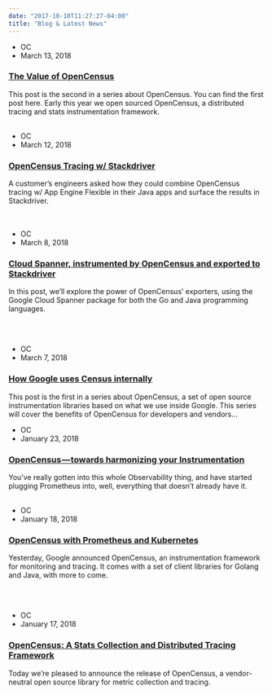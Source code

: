 ```yaml
---
date: "2017-10-10T11:27:27-04:00"
title: "Blog & Latest News"
---
```



<!-- BLOG CONTENT ROW 1 START -->
<div class="blog-c">
    <!-- BLOG ITEM 1 -->
    <div class="col-md-4">
        <div class="blog-item">
            <div class="post-meta">
                <ul>
                    <li>
                        <i class="fa fa-tags"></i>
                        <span>OC</span>
                    </li>
                    <li>
                        <i class="fa fa-calendar-o"></i>
                        <span>March 13, 2018</span>
                    </li>
                </ul>
            </div>
            <div class="post-title">
                <a href="https://medium.com/@orijtech/cloud-spanner-instrumented-by-opencensus-and-exported-to-stackdriver-6ed61ed6ab4e">
                    <h3>The Value of OpenCensus</h3>
                </a>
            </div>
            <div class="post-content">
                <p>
                    This post is the second in a series about OpenCensus. You can find the first post here. Early this year we open sourced OpenCensus, a distributed tracing and stats instrumentation framework.<br><br>
                </p>
            </div>
        </div>
    </div>
    <!-- BLOG ITEM 2 -->
    <div class="col-md-4">
        <div class="blog-item">
            <div class="post-meta">
                <ul>
                    <li>
                        <i class="fa fa-tags"></i>
                        <span>OC</span>
                    </li>
                    <li>
                        <i class="fa fa-calendar-o"></i>
                        <span>March 12, 2018</span>
                    </li>
                </ul>
            </div>
            <div class="post-title">
                <a href="https://medium.com/@DazWilkin/opencensus-tracing-w-stackdriver-a079fae52499">
                    <h3>OpenCensus Tracing w/ Stackdriver</h3>
                </a>
            </div>
            <div class="post-content">
                <p>
                    A customer’s engineers asked how they could combine OpenCensus tracing w/ App Engine Flexible in their Java apps and surface the results in Stackdriver.<br><br><br>
                </p>
            </div>
        </div>
    </div> 
    <!-- BLOG ITEM 3 -->
    <div class="col-md-4">
        <div class="blog-item">
            <div class="post-meta">
                <ul>
                    <li>
                        <i class="fa fa-tags"></i>
                        <span>OC</span>
                    </li>
                    <li>
                        <i class="fa fa-calendar-o"></i>
                        <span>March 8, 2018</span>
                    </li>
                </ul>
            </div>
            <div class="post-title">
                <a href="https://medium.com/@orijtech/cloud-spanner-instrumented-by-opencensus-and-exported-to-stackdriver-6ed61ed6ab4e">
                    <h3>Cloud Spanner, instrumented by OpenCensus and exported to Stackdriver</h3>
                </a>
            </div>
            <div class="post-content">
                <p>
                    In this post, we’ll explore the power of OpenCensus’ exporters, using the Google Cloud Spanner package for both the Go and Java programming languages.<br>
                </p>
            </div>
        </div>
    </div>
</div>
<!-- BLOG CONTENT ROW 1 END -->
</div> <!-- ROW END -->
<br><br>
<!-- BLOG ROW 2 START -->
<div class="row">
    <!-- BLOG CONTENT ROW 2 START -->
    <!-- BLOG ITEM 1 -->
    <div class="col-md-4">
        <div class="blog-item">
            <div class="post-meta">
                <ul>
                    <li>
                        <i class="fa fa-tags"></i>
                        <span>OC</span>
                    </li>
                    <li>
                        <i class="fa fa-calendar-o"></i>
                        <span>March 7, 2018</span>
                    </li>
                </ul>
            </div>
            <div class="post-title">
                <a href="https://opensource.googleblog.com/2018/03/how-google-uses-opencensus-internally.html">
                    <h3>How Google uses Census internally</h3>
                </a>
            </div>
            <div class="post-content">
                <p>
                    This post is the first in a series about OpenCensus, a set of open source instrumentation libraries based on what we use inside Google. This series will cover the benefits of OpenCensus for developers and vendors...<br>
                </p>
            </div>
        </div>
    </div> 
    <!-- BLOG ITEM 2 -->
    <div class="col-md-4">
        <div class="blog-item">
            <div class="post-meta">
                <ul>
                    <li>
                        <i class="fa fa-tags"></i>
                        <span>OC</span>
                    </li>
                    <li>
                        <i class="fa fa-calendar-o"></i>
                        <span>January 23, 2018</span>
                    </li>
                </ul>
            </div>
            <div class="post-title">
                <a href="http://dieswaytoofast.blogspot.com/2018/01/opencensustowards-harmonizing-your.html">
                    <h3>OpenCensus — towards harmonizing your Instrumentation</h3>
                </a>
            </div>
            <div class="post-content">
                <p>
                You’ve really gotten into this whole Observability thing, and have started plugging Prometheus into, well, everything that doesn’t already have it.<br><br>
                </p>
            </div>
        </div>
    </div>
    <!-- BLOG ITEM 3 -->
    <div class="col-md-4">
            <div class="blog-item">
                <div class="post-meta">
                    <ul>
                        <li>
                            <i class="fa fa-tags"></i>
                            <span>OC</span>
                        </li>
                        <li>
                            <i class="fa fa-calendar-o"></i>
                            <span>January 18, 2018</span>
                        </li>
                    </ul>
                </div>
                <div class="post-title">
                    <a href="https://kausal.co/blog/opencensus-prometheus-kausal/">
                        <h3>OpenCensus with Prometheus and Kubernetes</h3>
                    </a>
                </div>
                <div class="post-content">
                    <p>
                        Yesterday, Google announced OpenCensus, an instrumentation framework for monitoring and tracing. It comes with a set of client libraries for Golang and Java, with more to come. 
                    </p>
                </div>
            </div>
        </div>
    </div><br><br>
    <!-- BLOG CONTENT ROW 2 END -->
    <!-- BLOG ROW 3 START -->
    <div class="row">
        <!-- BLOG CONTENT ROW 3 START -->
        <!-- BLOG ITEM 1 -->    
            <div class="col-md-4">
                <div class="blog-item">
                    <div class="post-meta">
                        <ul>
                            <li>
                                <i class="fa fa-tags"></i>
                                <span>OC</span>
                            </li>
                            <li>
                                <i class="fa fa-calendar-o"></i>
                                <span>January 17, 2018</span>
                            </li>
                        </ul>
                    </div>
                    <div class="post-title">
                        <a href="https://opensource.googleblog.com/2018/01/opencensus.html">
                            <h3>OpenCensus: A Stats Collection and Distributed Tracing Framework</h3>
                        </a>
                    </div>
                    <div class="post-content">
                        <p>
                            Today we’re pleased to announce the release of OpenCensus, a vendor-neutral open source library for metric collection and tracing.<br><br>
                        </p>
                    </div>
                </div>
            </div>
            <!-- BLOG ITEM 2 -->
            <!--
            <div class="col-md-4">
                <div class="blog-item">
                    <div class="post-meta">
                        <ul>
                            <li>
                                <i class="fa fa-tags"></i>
                                <span>OC</span>
                            </li>
                            <li>
                                <i class="fa fa-calendar-o"></i>
                                <span>January 23, 2018</span>
                            </li>
                        </ul>
                    </div>
                    <div class="post-title">
                        <a href="http://dieswaytoofast.blogspot.com/2018/01/opencensustowards-harmonizing-your.html">
                            <h3>OpenCensus — towards harmonizing your Instrumentation</h3>
                        </a>
                    </div>
                    <div class="post-content">
                        <p>
                            You’ve really gotten into this whole Observability thing, and have started plugging Prometheus into, well, everything that doesn’t already have it.<br><br>
                        </p>
                    </div>
                </div>
            </div>
            -->
            <!-- BLOG ITEM 3 -->
            <!--
            <div class="col-md-4">
                <div class="blog-item">
                    <div class="post-meta">
                        <ul>
                            <li>
                                <i class="fa fa-tags"></i>
                                <span>OC</span>
                            </li>
                            <li>
                                <i class="fa fa-calendar-o"></i>
                                <span>January 23, 2018</span>
                            </li>
                        </ul>
                    </div>
                    <div class="post-title">
                        <a href="http://dieswaytoofast.blogspot.com/2018/01/opencensustowards-harmonizing-your.html">
                            <h3>OpenCensus — towards harmonizing your Instrumentation</h3>
                        </a>
                    </div>
                    <div class="post-content">
                        <p>
                            You’ve really gotten into this whole Observability thing, and have started plugging Prometheus into, well, everything that doesn’t already have it.<br><br>
                        </p>
                    </div>
                </div>
            </div>
            -->
        </div>
</section>
<!-- ====== BLOG END  ======  -->        